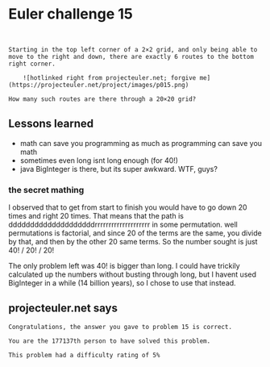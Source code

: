 # Euler challenge 15

``` 


Starting in the top left corner of a 2×2 grid, and only being able to move to the right and down, there are exactly 6 routes to the bottom right corner.
           
    ![hotlinked right from projecteuler.net; forgive me](https://projecteuler.net/project/images/p015.png)

How many such routes are there through a 20×20 grid?

```

## Lessons learned
* math can save you programming as much as programming can save you math
* sometimes even long isnt long enough (for 40!)
* java BigInteger is there, but its super awkward. WTF, guys?

### the secret mathing
I observed that to get from start to finish you would have to go down 20 times and right 20 times.
That means that the path is ddddddddddddddddddddrrrrrrrrrrrrrrrrrrrr in some permutation.
well permutations is factorial, and since 20 of the terms are the same, you divide by that, and then by the other 20
same terms.  So the number sought is just 40! / 20! / 20!

The only problem left was 40! is bigger than long.  I could have trickily calculated up the numbers without busting
through long, but I havent used BigInteger in a while (14 billion years), so I chose to use that instead.

## projecteuler.net says

```
Congratulations, the answer you gave to problem 15 is correct.

You are the 177137th person to have solved this problem.

This problem had a difficulty rating of 5%
```
